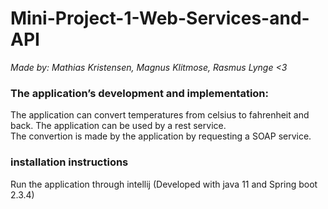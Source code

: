 # Mini-Project-1-Web-Services-and-API


*Made by: Mathias Kristensen, Magnus Klitmose, Rasmus Lynge <3*


### The application’s development and implementation:  
  
The application can convert temperatures from celsius to fahrenheit and back. 
The application can be used by a rest service.  
The convertion is made by the application by requesting a SOAP service.
  
### installation instructions  
  
Run the application through intellij (Developed with java 11 and Spring boot 2.3.4)  
